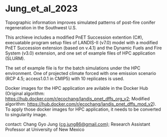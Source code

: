 # Jung_et_al_2023
Topographic information improves simulated patterns of post-fire conifer regeneration in the Southwest U.S.

This archieve includes a modified PnET Succession extention (C#), execuatable program setup files of LANDIS-II (v7.0) model with a modified PnET Succession extension (based on v.4.1) and the Dynamic Fuels and Fire System (v3.0) extension, and one set of example files of HPC application (SLURM). 

The set of example file is for the batch simulations under the HPC environment. One of projected climate forced with one emission scenario (RCP 4.5; access1.0.1 in CMIP5) with 10 replicates is used.

Docker images for the HPC application are avilable in the Docker Hub (Original algorithm: https://hub.docker.com/r/ecochang/landis_pnet_dffs_org_v2; Modified algorithm: https://hub.docker.com/r/ecochang/landis_pnet_dffs_mod_v2). To apply those docker images for HPC application, it needs to be converted to singularity image. 

contact: Chang Gyo Jung (cg.jung86@gmail.com); Research Assistant Professor at University of New Mexico
